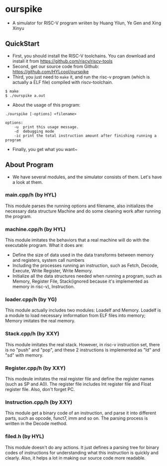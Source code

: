 # ourspike

- A simulator for RISC-V program wriiten by Huang Yilun, Ye Gen and Xing Xinyu

## QuickStart

- First, you should install the RISC-V toolchains. You can download and install it from https://github.com/riscv/riscv-tools
- Second, get our source code from Github: https://github.com/HYLcool/ourspike
- Third, you just need to `make` it, and run the risc-v program (which is actually a ELF file) compiled with riscv-toolchain.
```
$ make
$ ./ourspike a.out
```
- About the usage of this program:
```
./ourspike [-options] <filename>

options:
	-u	print this usage message.
	-d	debugging mode
	-ic	print the total instruction amount after finishing running a program
```
- Finally, you get what you want~

## About Program

- We have several modules, and the simulator consists of them. Let's have a look at them.

### main.cpp/h (by HYL)

This module parses the running options and filename, also initializes the necessary data structure Machine and do some cleaning work after running the program.

### machine.cpp/h (by HYL)

This module imitates the behaviors that a real machine will do with the executable program. What it does are:

- Define the size of data used in the data transforms between memory and registers, system call numbers
- Including the processes running an instruction, such as Fetch, Decode, Execute, Write Register, Write Memory.
- Initialize all the data structures needed when running a program, such as Memory, Register File, Stack(ignored because it's implemented as memory in risc-v), Instruction.

### loader.cpp/h (by YG)

This module actually includes two modules: Loadelf and Memory. Loadelf is a module to load necessary imformation from ELF files into memory; Memory imitates the real memory.

### Stack.cpp/h (by XXY)

This module imitates the real stack. However, in risc-v instruction set, there is no "push" and "pop", and these 2 instructions is implemented as "ld" and "sd" with memory.

### Register.cpp/h (by XXY)

This modeule imitates the real register file and define the register names (such as SP and A0). The register file includes Int register file and Float register file. Also, don't forget PC.

### Instruction.cpp/h (by XXY)

This module get a binary code of an instruction, and parse it into different parts, such as opcode, funct7, imm and so on. The parsing process is written in the Decode method.

### filed.h (by HYL)

This module doesn't do any actions. It just defines a parsing tree for binary codes of instructions for understanding what this instruction is quickly and clearly. Also, it helps a lot in making our source code more readable.
